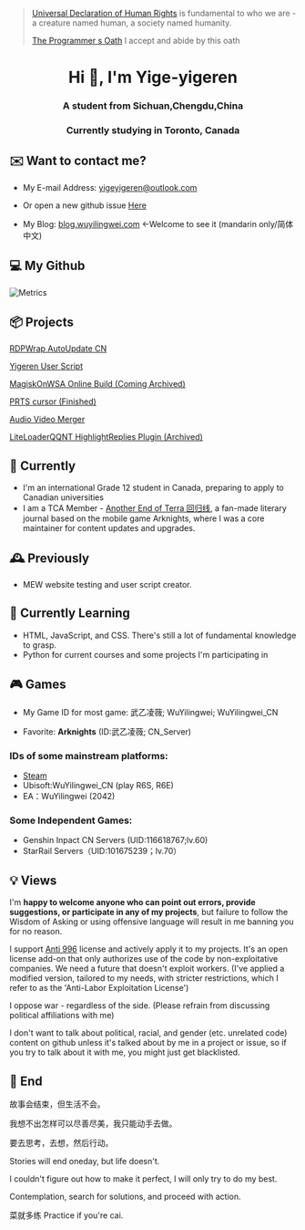 > [Universal Declaration of Human Rights](https://www.un.org/en/about-us/universal-declaration-of-human-rights) is fundamental to who we are - a creature named human, a society named humanity.
> 
> [The Programmer s Oath](https://github.com/yige-yigeren/The-Programmer-s-Oath/blob/main/README.md) I accept and abide by this oath
<h1 align="center">Hi 👋, I'm Yige-yigeren</h1>
<h3 align="center">A student from Sichuan,Chengdu,China</h3>
<h3 align="center">Currently studying in Toronto, Canada</h3>

## ✉️ Want to contact me?

- My E-mail Address: yigeyigeren@outlook.com

- Or open a new github issue [Here](https://github.com/yige-yigeren/yige-yigeren/issues)

- My Blog: [blog.wuyilingwei.com](https://blog.wuyilingwei.com) <-Welcome to see it (mandarin only/简体中文)

## 💻 My Github

![Metrics](https://github.com/yige-yigeren/yige-yigeren/blob/main/github-metrics.svg)

## 📦 Projects

[RDPWrap AutoUpdate CN](https://github.com/yige-yigeren/rdpwrap_AutoUpdate_CN)

[Yigeren User Script](https://github.com/yige-yigeren/YigerenUserScript)

[MagiskOnWSA Online Build (Coming Archived)](https://github.com/yige-yigeren/MagiskOnWSAOnlineBuild)

[PRTS cursor (Finished)](https://github.com/yige-yigeren/PRTS_cursor)

[Audio Video Merger](https://github.com/yige-yigeren/Audio-Video-Merger)

[LiteLoaderQQNT HighlightReplies Plugin (Archived)](https://github.com/yige-yigeren/LiteLoaderQQNT-HighlightReplies)

## 🔭 Currently
- I'm an international Grade 12 student in Canada, preparing to apply to Canadian universities
- I am a TCA Member - [Another End of Terra 回归线](https://github.com/TCA-Arknights/aneot), a fan-made literary journal based on the mobile game Arknights, where I was a core maintainer for content updates and upgrades.

## 🕰 Previously
- MEW website testing and user script creator.

## 🌱 Currently Learning
- HTML, JavaScript, and CSS. There's still a lot of fundamental knowledge to grasp.
- Python for current courses and some projects I'm participating in

## 🎮 Games
- My Game ID for most game: 武乙凌薇; WuYilingwei; WuYilingwei_CN
  
- Favorite: **Arknights** (ID:武乙凌薇; CN_Server)

### IDs of some mainstream platforms: ###
- [Steam](https://steamcommunity.com/id/WuYilingwei510V/) 
- Ubisoft:WuYilingwei_CN (play R6S, R6E)
- EA：WuYilingwei (2042)

### Some Independent Games: ###
- Genshin Inpact CN Servers (UID:116618767;lv.60)
- StarRail Servers（UID:101675239；lv.70）

## 💡 Views

I'm **happy to welcome anyone who can point out errors, provide suggestions, or participate in any of my projects**, but failure to follow the Wisdom of Asking or using offensive language will result in me banning you for no reason.

I support [Anti 996](https://github.com/996icu/996.ICU/blob/master/LICENSE) license and actively apply it to my projects. It's an open license add-on that only authorizes use of the code by non-exploitative companies. We need a future that doesn't exploit workers. (I've applied a modified version, tailored to my needs, with stricter restrictions, which I refer to as the 'Anti-Labor Exploitation License')

I oppose war - regardless of the side. (Please refrain from discussing political affiliations with me)

I don't want to talk about political, racial, and gender (etc. unrelated code) content on github unless it's talked about by me in a project or issue, so if you try to talk about it with me, you might just get blacklisted.

## 💭 End

故事会结束，但生活不会。

我想不出怎样可以尽善尽美，我只能动手去做。

要去思考，去想，然后行动。

Stories will end oneday, but life doesn't.

I couldn't figure out how to make it perfect, I will only try to do my best.

Contemplation, search for solutions, and proceed with action.

菜就多练 Practice if you're cai.
